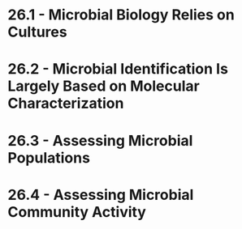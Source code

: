 # 26.1 - Microbial Biology Relies on Cultures
# 26.2 - Microbial Identification Is Largely Based on Molecular Characterization
# 26.3 - Assessing Microbial Populations
# 26.4 - Assessing Microbial Community Activity

